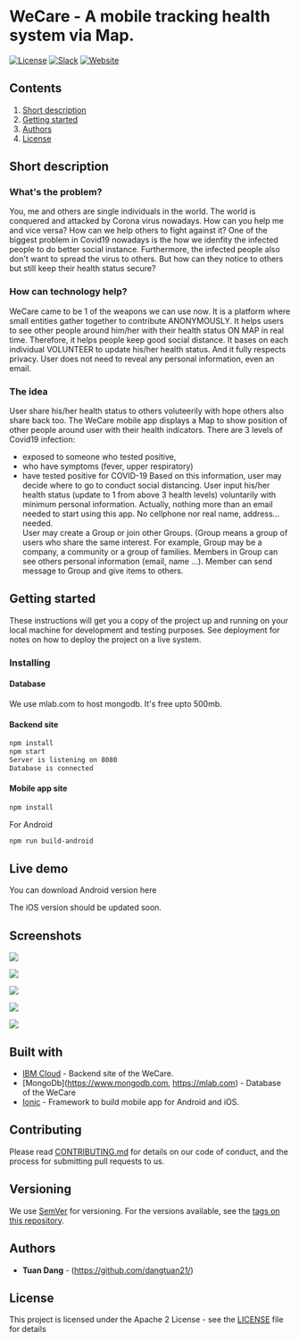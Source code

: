 # WeCare - A mobile tracking health system via Map.

[![License](https://img.shields.io/badge/License-Apache2-blue.svg)](https://www.apache.org/licenses/LICENSE-2.0) [![Slack](https://img.shields.io/badge/Join-Slack-blue)](https://callforcode.org/slack) [![Website](https://img.shields.io/badge/View-Website-blue)](https://github.com/dangtuan21/wecare-ibm)

## Contents

1. [Short description](#short-description)
1. [Getting started](#getting-started)
1. [Authors](#authors)
1. [License](#license)

## Short description

### What's the problem?

You, me and others are single individuals in the world. The world is conquered and attacked by Corona virus nowadays. How can you help me and vice versa? How can we help others to fight against it? 
One of the biggest problem in Covid19 nowadays is the how we idenfity the infected people to do better social instance. Furthermore, the infected people also don't want to spread the virus to others. But how can they notice to others but still keep their health status secure?

### How can technology help?

WeCare came to be 1 of the weapons we can use now. It is a platform where small entities gather together to contribute ANONYMOUSLY. It helps users to see other people around him/her with their health status ON MAP in real time. Therefore, it helps people keep good social distance. It bases on each individual VOLUNTEER to update his/her health status. And it fully respects privacy. User does not need to reveal any personal information, even an email. 

### The idea
User share his/her health status to others voluteerily with hope others also share back too.
The WeCare mobile app displays a Map to show position of other people around user with their health indicators. There are 3 levels of Covid19 infection: 
-	exposed to someone who tested positive, 
-	who have symptoms (fever, upper respiratory)
-	have tested positive for COVID-19
Based on this information, user may decide where to go to conduct social distancing. User input his/her health status (update to 1 from above 3 health levels) voluntarily with minimum personal information. Actually, nothing more than an email needed to start using this app. No cellphone nor real name, address…needed.  
User may create a Group or join other Groups. (Group means a group of users who share the same interest. For example, Group may be a company, a community or a group of families. Members in Group can see others personal information (email, name …). Member can send message to Group and give items to others.

## Getting started

These instructions will get you a copy of the project up and running on your local machine for development and testing purposes. See deployment for notes on how to deploy the project on a live system.

### Installing

#### Database
We use mlab.com to host mongodb. It's free upto 500mb. 

#### Backend site

```bash
npm install
npm start
Server is listening on 8080
Database is connected
```

#### Mobile app site
```bash
npm install
```

For Android 
```bash
npm run build-android
```

## Live demo

You can download Android version here

The iOS version should be updated soon.

## Screenshots
![](screenshots/1.png)

![](screenshots/2.png)

![](screenshots/3.png)

![](screenshots/4.png)

![](screenshots/5.png)


## Built with

- [IBM Cloud](https://cloud.ibm.com) - Backend site of the WeCare.
- [MongoDb](https://www.mongodb.com, https://mlab.com) - Database of the WeCare
- [Ionic](https://ionicframework.com/) - Framework to build mobile app for Android and iOS.

## Contributing

Please read [CONTRIBUTING.md](CONTRIBUTING.md) for details on our code of conduct, and the process for submitting pull requests to us.

## Versioning

We use [SemVer](http://semver.org/) for versioning. For the versions available, see the [tags on this repository](https://github.com/your/project/tags).

## Authors

- **Tuan Dang** - (https://github.com/dangtuan21/)

## License

This project is licensed under the Apache 2 License - see the [LICENSE](LICENSE) file for details

